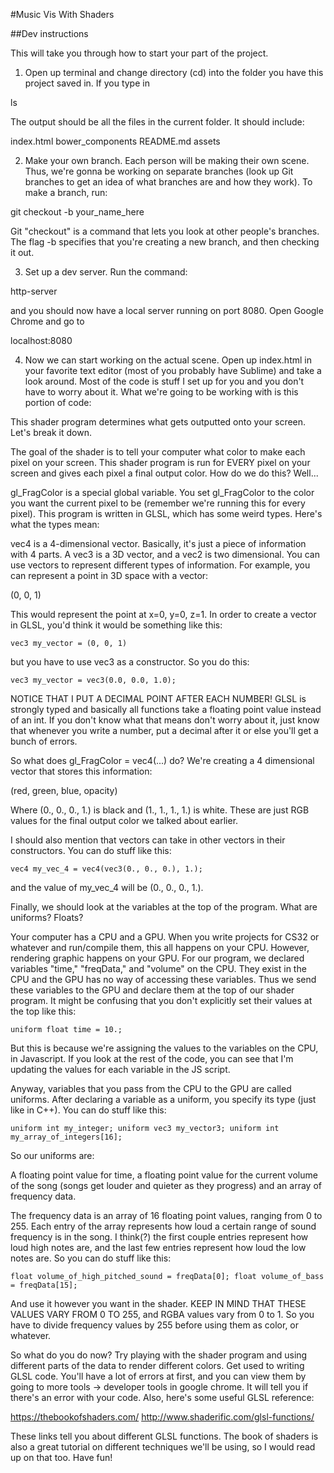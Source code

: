#Music Vis With Shaders

##Dev instructions

This will take you through how to start your part of the project.

1. Open up terminal and change directory (cd) into the folder you have this project saved in. If you type in 

ls

The output should be all the files in the current folder. It should include:

index.html
bower_components
README.md
assets

2. Make your own branch. Each person will be making their own scene. Thus, we're gonna be working on separate branches (look up Git branches to get an idea of what branches are and how they work). To make a branch, run:

git checkout -b your_name_here

Git "checkout" is a command that lets you look at other people's branches. The flag -b specifies that you're creating a new branch, and then checking it out. 

3. Set up a dev server. Run the command:

http-server

and you should now have a local server running on port 8080. Open Google Chrome and go to

localhost:8080

4. Now we can start working on the actual scene. Open up index.html in your favorite text editor (most of you probably have Sublime) and take a look around. Most of the code is stuff I set up for you and you don't have to worry about it. What we're going to be working with is this portion of code:

<script type="fsh" id="fragmentShader">
    
    uniform float time;
    uniform float freqData[16];
    uniform float volume;

    void main(){

        vec3 color = vec3(volume, 0., 0.);
        float opacity = 1.;
        gl_FragColor = vec4(color, opacity);

    }

</script>

This shader program determines what gets outputted onto your screen. Let's break it down. 

The goal of the shader is to tell your computer what color to make each pixel on your screen. This shader program is run for EVERY pixel on your screen and gives each pixel a final output color. How do we do this? Well...

gl_FragColor is a special global variable. You set gl_FragColor to the color you want the current pixel to be (remember we're running this for every pixel). This program is written in GLSL, which has some weird types. Here's what the types mean:

vec4 is a 4-dimensional vector. Basically, it's just a piece of information with 4 parts. A vec3 is a 3D vector, and a vec2 is two dimensional. You can use vectors to represent different types of information. For example, you can represent a point in 3D space with a vector:

(0, 0, 1)

This would represent the point at x=0, y=0, z=1. In order to create a vector in GLSL, you'd think it would be something like this:

`vec3 my_vector = (0, 0, 1)`

but you have to use vec3 as a constructor. So you do this:

`vec3 my_vector = vec3(0.0, 0.0, 1.0);`

NOTICE THAT I PUT A DECIMAL POINT AFTER EACH NUMBER! GLSL is strongly typed and basically all functions take a floating point value instead of an int. If you don't know what that means don't worry about it, just know that whenever you write a number, put a decimal after it or else you'll get a bunch of errors.

So what does gl_FragColor = vec4(...) do? We're creating a 4 dimensional vector that stores this information:

(red, green, blue, opacity)

Where (0., 0., 0., 1.) is black and (1., 1., 1., 1.) is white. These are just RGB values for the final output color we talked about earlier. 

I should also mention that vectors can take in other vectors in their constructors. You can do stuff like this:

`vec4 my_vec_4 = vec4(vec3(0., 0., 0.), 1.);`

and the value of my_vec_4 will be (0., 0., 0., 1.).

Finally, we should look at the variables at the top of the program. What are uniforms? Floats?

Your computer has a CPU and a GPU. When you write projects for CS32 or whatever and run/compile them, this all happens on your CPU. However, rendering graphic happens on your GPU. For our program, we declared variables "time," "freqData," and "volume" on the CPU. They exist in the CPU and the GPU has no way of accessing these variables. Thus we send these variables to the GPU and declare them at the top of our shader program. It might be confusing that you don't explicitly set their values at the top like this:

`uniform float time = 10.;`

But this is because we're assigning the values to the variables on the CPU, in Javascript. If you look at the rest of the code, you can see that I'm updating the values for each variable in the JS script. 

Anyway, variables that you pass from the CPU to the GPU are called uniforms. After declaring a variable as a uniform, you specify its type (just like in C++). You can do stuff like this:

`uniform int my_integer;
uniform vec3 my_vector3;
uniform int my_array_of_integers[16];`

So our uniforms are:

A floating point value for time, a floating point value for the current volume of the song (songs get louder and quieter as they progress) and an array of frequency data.

The frequency data is an array of 16 floating point values, ranging from 0 to 255. Each entry of the array represents how loud a certain range of sound frequency is in the song. I think(?) the first couple entries represent how loud high notes are, and the last few entries represent how loud the low notes are. So you can do stuff like this:

`float volume_of_high_pitched_sound = freqData[0];
float volume_of_bass = freqData[15];`

And use it however you want in the shader. KEEP IN MIND THAT THESE VALUES VARY FROM 0 TO 255, and RGBA values vary from 0 to 1. So you have to divide frequency values by 255 before using them as color, or whatever. 

So what do you do now? Try playing with the shader program and using different parts of the data to render different colors. Get used to writing GLSL code. You'll have a lot of errors at first, and you can view them by going to more tools -> developer tools in google chrome. It will tell you if there's an error with your code. Also, here's some useful GLSL reference:

https://thebookofshaders.com/
http://www.shaderific.com/glsl-functions/

These links tell you about different GLSL functions. The book of shaders is also a great tutorial on different techniques we'll be using, so I would read up on that too. Have fun!

